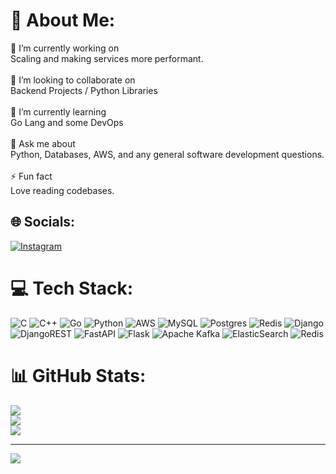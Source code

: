 # 💫 About Me:
🔭 I’m currently working on<br>Scaling and making services more performant.<br><br>👯 I’m looking to collaborate on<br>Backend Projects / Python Libraries<br><br>🌱 I’m currently learning<br>Go Lang and some DevOps<br><br>💬 Ask me about<br>Python, Databases, AWS, and any general software development questions.<br><br>⚡ Fun fact<br>Love reading codebases.


## 🌐 Socials:
[![Instagram](https://img.shields.io/badge/Instagram-%23E4405F.svg?logo=Instagram&logoColor=white)](https://instagram.com/yogeshkumarx) 

# 💻 Tech Stack:
![C](https://img.shields.io/badge/c-%2300599C.svg?style=flat&logo=c&logoColor=white) ![C++](https://img.shields.io/badge/c++-%2300599C.svg?style=flat&logo=c%2B%2B&logoColor=white) ![Go](https://img.shields.io/badge/go-%2300ADD8.svg?style=flat&logo=go&logoColor=white) ![Python](https://img.shields.io/badge/python-3670A0?style=flat&logo=python&logoColor=ffdd54) ![AWS](https://img.shields.io/badge/AWS-%23FF9900.svg?style=flat&logo=amazon-aws&logoColor=white) ![MySQL](https://img.shields.io/badge/mysql-%2300000f.svg?style=flat&logo=mysql&logoColor=white) ![Postgres](https://img.shields.io/badge/postgres-%23316192.svg?style=flat&logo=postgresql&logoColor=white) ![Redis](https://img.shields.io/badge/redis-%23DD0031.svg?style=flat&logo=redis&logoColor=white) ![Django](https://img.shields.io/badge/django-%23092E20.svg?style=flat&logo=django&logoColor=white) ![DjangoREST](https://img.shields.io/badge/DJANGO-REST-ff1709?style=flat&logo=django&logoColor=white&color=ff1709&labelColor=gray) ![FastAPI](https://img.shields.io/badge/FastAPI-005571?style=flat&logo=fastapi) ![Flask](https://img.shields.io/badge/flask-%23000.svg?style=flat&logo=flask&logoColor=white) ![Apache Kafka](https://img.shields.io/badge/Apache%20Kafka-000?style=flat&logo=apachekafka) ![ElasticSearch](https://img.shields.io/badge/-ElasticSearch-005571?style=flat&logo=elasticsearch) ![Redis](https://img.shields.io/badge/redis-%23DD0031.svg?style=flat&logo=redis&logoColor=white)
# 📊 GitHub Stats:
![](https://github-readme-stats.vercel.app/api?username=git-yogeshkumar&theme=vue-dark&hide_border=false&include_all_commits=true&count_private=true)<br/>
![](https://github-readme-streak-stats.herokuapp.com/?user=git-yogeshkumar&theme=vue-dark&hide_border=false)<br/>
![](https://github-readme-stats.vercel.app/api/top-langs/?username=git-yogeshkumar&theme=vue-dark&hide_border=false&include_all_commits=true&count_private=true&layout=compact)

---
[![](https://visitcount.itsvg.in/api?id=git-yogeshkumar&icon=0&color=0)](https://visitcount.itsvg.in)

<!-- Proudly created with GPRM ( https://gprm.itsvg.in ) -->
